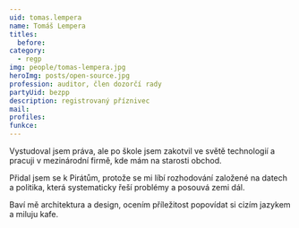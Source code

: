 ```yaml
---
uid: tomas.lempera
name: Tomáš Lempera
titles:
  before: 
category:
  - regp
img: people/tomas-lempera.jpg
heroImg: posts/open-source.jpg
profession: auditor, člen dozorčí rady
partyUid: bezpp
description: registrovaný příznivec
mail: 
profiles:
funkce:
---
```


Vystudoval jsem práva, ale po škole jsem zakotvil ve světě technologií a pracuji v mezinárodní firmě, kde mám na starosti obchod. 

Přidal jsem se k Pirátům, protože se mi líbí rozhodování založené na datech a politika, která systematicky řeší problémy a posouvá zemi dál. 

Baví mě architektura a design, ocením příležitost popovídat si cizím jazykem a miluju kafe. 
